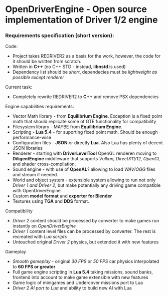 # OpenDriverEngine - Open source implementation of Driver 1/2 engine

### Requirements specification (short version):

Code:
- Project takes REDRIVER2 as a basis for the work, however, the code for it should be written from scratch.
- Written in **C++** (no C++ STD - instead, **libnstd** is used)
- Dependency list should be *short*, dependecies must be *lightweight as possible except renderer*

Current task:
- Completely rewrite REDRIVER2 to **C++** and remove PSX dependencies

Engine capabilities requirements:
- Vector Math library - from **Equilibrium Engine**. Exception is a fixed point math that should replicate some of GTE functionality for compatibility
- Filesystem library - MAYBE from **Equilibrium Engine**.
- Scripting - **Lua 5.4** - for suporting fixed point math. Should be enough performance-wise
- Configuration files - **JSON** or directly **Lua**. Also Lua has plenty of decent JSON libraries
- Renderer - starting with **DriverLevelTool** OpenGL renderen moving to **DiligentEngine** middleware that supports *Vulkan, DirectX11/12, OpenGL* and shader cross-compilation.
- Sound engine - with use of **OpenAL**? allowing to load *WAV/OGG* files and stream if needed.
- World and object system - extensible system allowing to run not only *Driver 1 and Driver 2*, but make potentially any driving game compatible with OpenDriverEngine
- Custom **model format** and **exporter for Blender**
- Textures using **TGA** and **DDS** format.

Compatibility
- *Driver 2* content should be processed by converter to make games run instantly on *OpenDriverEngine*
- *Driver 1* content level files can be processed by converter. The rest is recreated with *Lua scripts*
- Untouched original *Driver 2* physics, but extended it with new features

Gameplay
- *Smooth gameplay* - original *30 FPS* or *50 FPS* car physics interpolated to **60 FPS or greater**
- Full game engine scripting in **Lua 5.4** taking missions, sound banks, frontend into account to make game extensible with new features
- Game logic of minigames and Undercover missions port to Lua
- *Driver 2 AI port to Lua* and ability to build new AI with Lua
